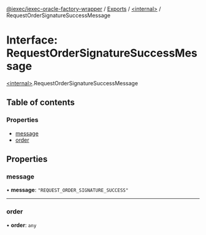 [@iexec/iexec-oracle-factory-wrapper](../README.md) / [Exports](../modules.md) / [\<internal\>](../modules/internal_.md) / RequestOrderSignatureSuccessMessage

# Interface: RequestOrderSignatureSuccessMessage

[\<internal\>](../modules/internal_.md).RequestOrderSignatureSuccessMessage

## Table of contents

### Properties

- [message](internal_.RequestOrderSignatureSuccessMessage.md#message)
- [order](internal_.RequestOrderSignatureSuccessMessage.md#order)

## Properties

### message

• **message**: ``"REQUEST_ORDER_SIGNATURE_SUCCESS"``

___

### order

• **order**: `any`
